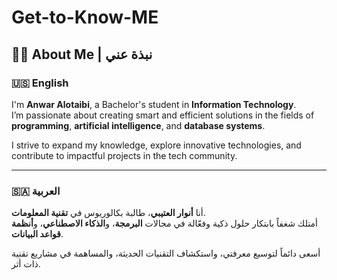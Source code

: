 # Get-to-Know-ME

## 👩‍💻 About Me | نبذة عني

### 🇺🇸 English

I'm **Anwar Alotaibi**, a Bachelor's student in **Information Technology**.  
I’m passionate about creating smart and efficient solutions in the fields of **programming**, **artificial intelligence**, and **database systems**.

I strive to expand my knowledge, explore innovative technologies, and contribute to impactful projects in the tech community.

---

### 🇸🇦 العربية

أنا **أنوار العتيبي**، طالبة بكالوريوس في **تقنية المعلومات**.  
أمتلك شغفاً بابتكار حلول ذكية وفعّالة في مجالات **البرمجة**، و**الذكاء الاصطناعي**، و**أنظمة قواعد البيانات**.

أسعى دائماً لتوسيع معرفتي، واستكشاف التقنيات الحديثة، والمساهمة في مشاريع تقنية ذات أثر.
